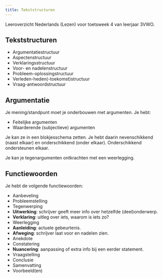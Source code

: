 ```yaml
---
title: Tekststructuren
---
```


Leeroverzicht Nederlands (Lezen) voor toetsweek 4 van leerjaar 3VWO.

## Tekststructuren

- Argumentatiestructuur
- Aspectenstructuur
- Verklaringsstructuur
- Voor- en nadelenstructuur
- Probleem-oplossingstructuur
- Verleden-heden(-toekomst)structuur
- Vraag-antwoordstructuur

## Argumentatie

Je mening/standpunt moet je onderbouwen met argumenten. Je hebt:

- Feitelijke argumenten
- Waarderende (subjectieve) argumenten

Je kan ze in een blokjesschema zetten. Je hebt daarin nevenschikkend (naast elkaar) en onderschikkend (onder elkaar). Onderschikkend ondersteunen elkaar.

Je kan je tegenargumenten ontkrachten met een weerlegging.

## Functiewoorden

Je hebt de volgende functiewoorden:

- Aanbeveling
- Probleemstelling
- Tegenwerping
- **Uitwerking**: schrijver geeft meer info over hetzelfde (deel)onderwerp.
- **Verklaring**: uitleg over iets, waarom is iets zo?
- Weerlegging
- **Aanleiding**: actuele gebeurtenis.
- **Afweging**: schrijver laat voor en nadelen zien.
- Anekdote
- Constatering
- **Nuancering**: aanpassing of extra info bij een eerder statement.
- Vraagstelling
- Conclusie
- Samenvatting
- Voorbeeld(en)
